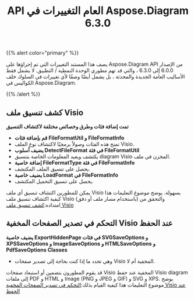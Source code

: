 ﻿---
title: API العام التغييرات في Aspose.Diagram 6.3.0
type: docs
weight: 30
url: /ar/net/public-api-changes-in-aspose-diagram-6-3-0/
---
{{% alert color="primary" %}} 

يصف هذا المستند التغييرات التي تم إجراؤها على Aspose.Diagram API من الإصدار 6.0.0 إلى 6.3.0 ، والتي قد تهم مطوري الوحدة النمطية / التطبيق. لا يشمل فقط الأساليب العامة الجديدة والمحدثة ، بل يشمل أيضًا وصفًا لأي تغييرات في السلوك خلف الكواليس في Aspose.Diagram.

{{% /alert %}} 
## **كشف تنسيق ملف Visio**
**تمت إضافة فئات وطرق وخصائص مختلفة لاكتشاف التنسيق**
- **قم بإضافة فئات FileFormatUtil و FileFormatInfo** 
 - تمنح هذه الفئات وصولاً برمجيًا لاكتشاف نوع الملف Visio.
- **يضيف أسلوب DetectFileFormat في فئة FileFormatUtil** 
 - يكتشف ويعيد المعلومات الخاصة بتنسيق diagram Visio المخزن في ملف.
- **إضافة خاصية FileFormatType في فئة FileFormatInfo** 
 - يحصل على تنسيق الملف المكتشف.
- **يضيف خاصية LoadFormat في FileFormatInfo** 
 - يحصل على تنسيق التحميل المكتشف.

 يمكن للمطورين اكتشاف تنسيق أي ملف Visio بسهولة. يوضح موضوع التعليمات هذا كيفية اكتشاف تنسيق ملف Visio (باستخدام مسار ملف أو دفق) والتحقق من امتداده:[كشف تنسيق ملف Visio](/diagram/ar/net/introduction/#detect-the-format-of-visio-file)
## **التحكم في تصدير الصفحات المخفية Visio عند الحفظ**
**يضيف خاصية ExportHiddenPage في فئات SVGSaveOptions و XPSSaveOptions و ImageSaveOptions و HTMLSaveOptions و PdfSaveOptions Classes**
- وهي تحدد ما إذا كنت بحاجة إلى تصدير صفحات Visio المخفية أم لا.

 قد يقوم المطورون بتضمين أو استبعاد صفحات Visio المخفية عند حفظ Visio diagram إلى ملفات PDF و HTML و Image (PNG و JPEG و GIF) و SVG و XPS. يوضح موضوع التعليمات هذا كيفية القيام بذلك:[التحكم في تصدير الصفحات المخفية Visio عند الحفظ](/diagram/ar/net/set-orientation-and-control-the-export-of-hidden-visio-pages-on-saving/#control-the-export-of-hidden-visio-pages-on-saving)

